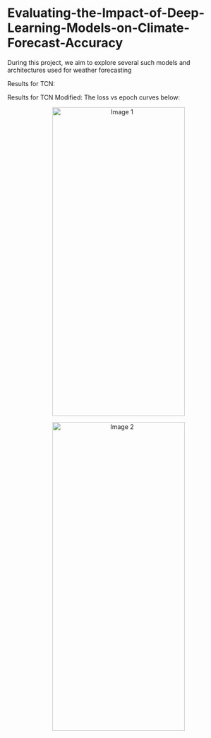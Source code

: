 # Evaluating-the-Impact-of-Deep-Learning-Models-on-Climate-Forecast-Accuracy
 During this project, we aim to explore several such models and architectures used for weather forecasting

 
Results for TCN:


Results for TCN Modified:
The loss vs epoch curves below:
<p align="center">
  <img src="https://github.com/KoushikKaranGeethaNagaraj/Evaluating-the-Impact-of-Deep-Learning-Models-on-Climate-Forecast-Accuracy/assets/116392599/e782dc4e-38ea-4f5c-a39b-0ab53d5e63fd" alt="Image 1" width="300" height="700"/>
<p align="center">
  <img src="https://github.com/KoushikKaranGeethaNagaraj/Evaluating-the-Impact-of-Deep-Learning-Models-on-Climate-Forecast-Accuracy/assets/116392599/964c9906-655d-4343-9341-1380504bf4f6" alt="Image 2" width="300" height="700/>
</p>


The below image is forecasting 180 minutes into the future.
![image]()


